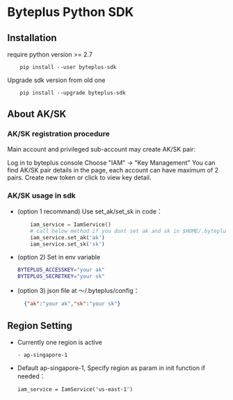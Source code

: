 # Byteplus Python SDK

## Installation
require python version >= 2.7

```
    pip install --user byteplus-sdk
```

Upgrade sdk version from old one
```
    pip install --upgrade byteplus-sdk
```

## About AK/SK

### AK/SK registration procedure
Main account and privileged sub-account may create AK/SK pair:

Log in to byteplus console
Choose "IAM" -> "Key Management"
You can find AK/SK pair details in the page, each account can have maximum of 2 pairs.
Create new token or click to view key detail.

### AK/SK usage in sdk

- (option 1 recommand) Use set_ak/set_sk in code：
  ```python
      iam_service = IamService()
      # call below method if you dont set ak and sk in $HOME/.byteplus/config
      iam_service.set_ak('ak')
      iam_service.set_sk('sk')
  ```

- (option 2) Set in env variable 
  ```bash
  BYTEPLUS_ACCESSKEY="your ak"  
  BYTEPLUS_SECRETKEY="your sk"
  ```
- (option 3) json file at ～/.byteplus/config：
  ```json
    {"ak":"your ak","sk":"your sk"}
  ```

## Region Setting

- Currently one region is active

  ```
  - ap-singapore-1
  ```

- Default ap-singapore-1, Specify region as param in init function if needed：
  
  ```
  iam_service = IamService('us-east-1')
  ```

